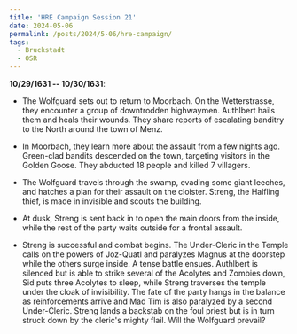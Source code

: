```yaml
---
title: 'HRE Campaign Session 21'
date: 2024-05-06
permalink: /posts/2024/5-06/hre-campaign/
tags:
  - Bruckstadt
  - OSR
---
```



**10/29/1631 -- 10/30/1631**:

- The Wolfguard sets out to return to Moorbach. On the Wetterstrasse, they encounter a group of downtrodden highwaymen. Authlbert hails them and heals their wounds. They share reports of escalating banditry to the North around the town of Menz.

- In Moorbach, they learn more about the assault from a few nights ago. Green-clad bandits descended on the town, targeting visitors in the Golden Goose. They abducted 18 people and killed 7 villagers. 

- The Wolfguard travels through the swamp, evading some giant leeches, and hatches a plan for their assault on the cloister. Streng, the Halfling thief, is made in invisible and scouts the building.

- At dusk, Streng is sent back in to open the main doors from the inside, while the rest of the party waits outside for a frontal assault.

- Streng is successful and combat begins. The Under-Cleric in the Temple calls on the powers of Joz-Quatl and paralyzes Magnus at the doorstep while the others surge inside. A tense battle ensues. Authlbert is silenced but is able to strike several of the Acolytes and Zombies down, Sid puts three Acolytes to sleep, while Streng traverses the temple under the cloak of invisibility. The fate of the party hangs in the balance as reinforcements arrive and Mad Tim is also paralyzed by a second Under-Cleric. Streng lands a backstab on the foul priest but is in turn struck down by the cleric's mighty flail. Will the Wolfguard prevail?